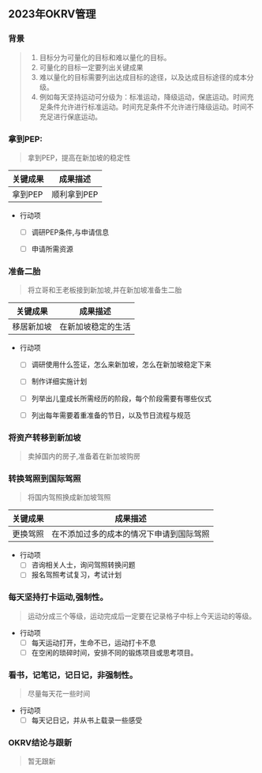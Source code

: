## 2023年OKRV管理 ##
### 背景 ###
> 1. 目标分为可量化的目标和难以量化的目标。
> 2. 可量化的目标一定要列出关键成果
> 3. 难以量化的目标需要列出达成目标的途径，以及达成目标途径的成本分级。
> 4. 例如每天坚持运动可分级为：标准运动，降级运动，保底运动。时间充足条件允许进行标准运动。时间充足条件不允许进行降级运动。时间不充足进行保底运动。

### 拿到PEP: ###
> 拿到PEP，提高在新加坡的稳定性

| 关键成果 | 成果描述    |
| ---      | ---         |
| 拿到PEP  | 顺利拿到PEP |

- 行动项
  - [ ] 调研PEP条件,与申请信息
  - [ ] 申请所需资源


### 准备二胎 ###
> 将立哥和王老板接到新加坡,并在新加坡准备生二胎

| 关键成果 | 成果描述    |
| ---      | ---         |
| 移居新加坡  | 在新加坡稳定的生活 |

- 行动项
  - [ ] 调研使用什么签证，怎么来新加坡，怎么在新加坡稳定下来
  - [ ] 制作详细实施计划
  - [ ] 列举出儿童成长所需经历的阶段，每个阶段需要有哪些仪式 
  - [ ] 列出每年需要着重准备的节日，以及节日流程与规范       


### 将资产转移到新加坡 ###
> 卖掉国内的房子,准备着在新加坡购房

### 转换驾照到国际驾照 ###
> 将国内驾照换成新加坡驾照


| 关键成果 | 成果描述    |
| ---      | ---         |
| 更换驾照  | 在不添加过多的成本的情况下申请到国际驾照|

- 行动项
  - [ ] 咨询相关人士，询问驾照转换问题
  - [ ] 报名驾照考试复习，考试计划     

### 每天坚持打卡运动,强制性。 ###
> 运动分成三个等级，运动完成后一定要在记录格子中标上今天运动的等级。

- 行动项
	- [ ] 每天运动打开，生命不已，运动打卡不息
	- [ ] 在空闲的琐碎时间，安排不同的锻炼项目或思考项目。

### 看书，记笔记，记日记，非强制性。 ###
> 尽量每天花一些时间

- 行动项
	- [ ] 每天记日记，并从书上载录一些感受

### OKRV结论与跟新 ###
> 暂无跟新

